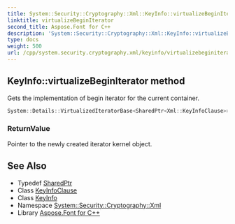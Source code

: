 ```yaml
---
title: System::Security::Cryptography::Xml::KeyInfo::virtualizeBeginIterator method
linktitle: virtualizeBeginIterator
second_title: Aspose.Font for C++
description: 'System::Security::Cryptography::Xml::KeyInfo::virtualizeBeginIterator method. Gets the implementation of begin iterator for the current container in C++.'
type: docs
weight: 500
url: /cpp/system.security.cryptography.xml/keyinfo/virtualizebeginiterator/
---
```

## KeyInfo::virtualizeBeginIterator method


Gets the implementation of begin iterator for the current container.

```cpp
System::Details::VirtualizedIteratorBase<SharedPtr<Xml::KeyInfoClause>> * System::Security::Cryptography::Xml::KeyInfo::virtualizeBeginIterator() override
```


### ReturnValue

Pointer to the newly created iterator kernel object.

## See Also

* Typedef [SharedPtr](../../../system/sharedptr/)
* Class [KeyInfoClause](../../keyinfoclause/)
* Class [KeyInfo](../)
* Namespace [System::Security::Cryptography::Xml](../../)
* Library [Aspose.Font for C++](../../../)

